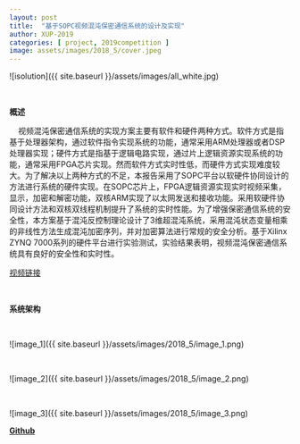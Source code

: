 ```yaml
---
layout: post
title:  "基于SOPC视频混沌保密通信系统的设计及实现"
author: XUP-2019
categories: [ project, 2019competition ]
image: assets/images/2018_5/cover.jpeg
---
```


![isolution]({{ site.baseurl }}/assets/images/all_white.jpg)

&nbsp;


**概述**

&nbsp;&nbsp;&nbsp;&nbsp;视频混沌保密通信系统的实现方案主要有软件和硬件两种方式。软件方式是指基于处理器架构，通过软件指令实现系统的功能，通常采用ARM处理器或者DSP处理器实现；硬件方式是指基于逻辑电路实现，通过片上逻辑资源实现系统的功能，通常采用FPGA芯片实现。然而软件方式实时性低，而硬件方式实现难度较大。为了解决以上两种方式的不足，本报告采用了SOPC平台以软硬件协同设计的方法进行系统的硬件实现。在SOPC芯片上，FPGA逻辑资源实现实时视频采集，显示，加密和解密功能，双核ARM实现了以太网发送和接收功能。采用软硬件协同设计方法和双核双线程机制提升了系统的实时性能。为了增强保密通信系统的安全性，本方案基于混沌反控制理论设计了3维超混沌系统，采用混沌状态变量相乘的非线性方法生成混沌加密序列，并对加密算法进行常规的安全分析。基于Xilinx ZYNQ 7000系列的硬件平台进行实验测试，实验结果表明，视频混沌保密通信系统具有良好的安全性和实时性。

[视频链接](http://player.youku.com/embed/XMzgyNzU5NzUwOA==)

&nbsp;

**系统架构**

&nbsp;

![image_1]({{ site.baseurl }}/assets/images/2018_5/image_1.png)

&nbsp;


![image_2]({{ site.baseurl }}/assets/images/2018_5/image_2.png)

&nbsp;

![image_3]({{ site.baseurl }}/assets/images/2018_5/image_3.png)

[**Github**](https://github.com/louisliuwei/Advanced-Embedded-System-Design-Flow-on-Zynq)

